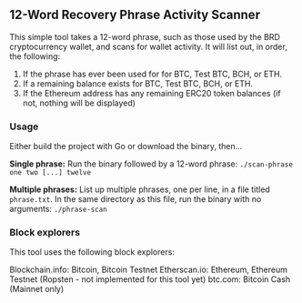 ## 12-Word Recovery Phrase Activity Scanner

This simple tool takes a 12-word phrase, such as those used by the BRD cryptocurrency wallet, and scans for wallet activity. It will list out, in order, the following:

1. If the phrase has ever been used for for BTC, Test BTC, BCH, or ETH.
1. If a remaining balance exists for BTC, Test BTC, BCH, or ETH.
1. If the Ethereum address has any remaining ERC20 token balances (if not, nothing will be displayed)

### Usage

Either build the project with Go or download the binary, then...

**Single phrase:** Run the binary followed by a 12-word phrase: `./scan-phrase one two [...] twelve`

**Multiple phrases:** List up multiple phrases, one per line, in a file titled `phrase.txt`. In the same directory as this file, run the binary with no arguments: `./phrase-scan`

### Block explorers

This tool uses the following block explorers:

Blockchain.info: Bitcoin, Bitcoin Testnet
Etherscan.io: Ethereum, Ethereum Testnet (Ropsten - not implemented for this tool yet)
btc.com: Bitcoin Cash (Mainnet only)